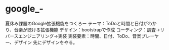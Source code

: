 # google_-
夏休み課題のGoogle拡張機能をつくろー
テーマ：ToDoと時間と日付がわかり、音楽が聴ける拡張機能
デザイン：bootstrapで作成
コーディング：調査→リバースエンジニアリング→実装
実装要素：時間、日付、ToDo、音楽プレーヤー、デザイン
先にデザインをやる。
